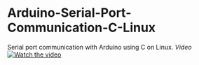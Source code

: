 # Arduino-Serial-Port-Communication-C-Linux
Serial port communication with Arduino using C on Linux.
_Video_
[![Watch the video]()](https://www.youtube.com/watch?v=zBH_Nn3Kp2I)

